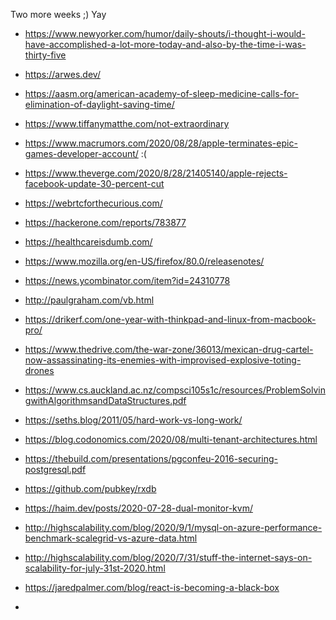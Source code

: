 Two more weeks ;) Yay

- https://www.newyorker.com/humor/daily-shouts/i-thought-i-would-have-accomplished-a-lot-more-today-and-also-by-the-time-i-was-thirty-five
- https://arwes.dev/
- https://aasm.org/american-academy-of-sleep-medicine-calls-for-elimination-of-daylight-saving-time/
- https://www.tiffanymatthe.com/not-extraordinary
- https://www.macrumors.com/2020/08/28/apple-terminates-epic-games-developer-account/ :(
- https://www.theverge.com/2020/8/28/21405140/apple-rejects-facebook-update-30-percent-cut
- https://webrtcforthecurious.com/
- https://hackerone.com/reports/783877
- https://healthcareisdumb.com/
- https://www.mozilla.org/en-US/firefox/80.0/releasenotes/
- https://news.ycombinator.com/item?id=24310778
- http://paulgraham.com/vb.html
- https://drikerf.com/one-year-with-thinkpad-and-linux-from-macbook-pro/
- https://www.thedrive.com/the-war-zone/36013/mexican-drug-cartel-now-assassinating-its-enemies-with-improvised-explosive-toting-drones
- https://www.cs.auckland.ac.nz/compsci105s1c/resources/ProblemSolvingwithAlgorithmsandDataStructures.pdf
- https://seths.blog/2011/05/hard-work-vs-long-work/
- https://blog.codonomics.com/2020/08/multi-tenant-architectures.html
- https://thebuild.com/presentations/pgconfeu-2016-securing-postgresql.pdf
- https://github.com/pubkey/rxdb

- https://haim.dev/posts/2020-07-28-dual-monitor-kvm/
- http://highscalability.com/blog/2020/9/1/mysql-on-azure-performance-benchmark-scalegrid-vs-azure-data.html
- http://highscalability.com/blog/2020/7/31/stuff-the-internet-says-on-scalability-for-july-31st-2020.html
- https://jaredpalmer.com/blog/react-is-becoming-a-black-box
- 